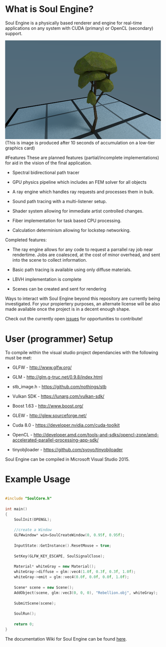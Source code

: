 # What is Soul Engine?
Soul Engine is a physically based renderer and engine for real-time applications on any 
system with CUDA (primary) or OpenCL (secondary) support. 

![Stanford's Lucy Model](Documentation/Tree.png)
(This is image is produced after 10 seconds of accumulation on a low-tier graphics card)

#Features
These are planned features (partial/incomplete implementations) for aid in the vision of the final application.

  - Spectral bidirectional path tracer
  
  - GPU physics pipeline which includes an FEM solver for all objects
  
  - A ray engine which handles ray requests and processes them in bulk.
  
  - Sound path tracing with a multi-listener setup.
  
  - Shader system allowing for immediate artist controlled changes.
  
  - Fiber implementation for task based CPU processing.
  
  - Calculation determinism allowing for lockstep networking.
  
Completed features:

  - The ray engine allows for any code to request a parrallel ray job near rendertime. Jobs are coalesced, at the cost of minor overhead, and sent into the scene to collect information. 
  
  - Basic path tracing is available using only diffuse materials.
  
  - LBVH implementation is complete
  
  - Scenes can be created and sent for rendering

Ways to interact with Soul Engine beyond this repository are currently being investigated.
For your propiertery purposes, an alternate license will be also made available once the project is in a decent enough shape.

Check out the currently open [issues](https://github.com/Behemyth/Soul-Engine/issues) for opportunities to contribute!

# User (programmer) Setup
To compile within the visual studio project dependancies with the following must be met:

  - GLFW          - http://www.glfw.org/
  
  - GLM           - http://glm.g-truc.net/0.9.8/index.html
  
  - stb_image.h   - https://github.com/nothings/stb
  
  - Vulkan SDK    - https://lunarg.com/vulkan-sdk/
  
  - Boost 1.63    - http://www.boost.org/
  
  - GLEW          - http://glew.sourceforge.net/ 
  
  - Cuda 8.0      - https://developer.nvidia.com/cuda-toolkit
  
  - OpenCL	  - http://developer.amd.com/tools-and-sdks/opencl-zone/amd-accelerated-parallel-processing-app-sdk/
  
  - tinyobjloader - https://github.com/syoyo/tinyobjloader
  
Soul Engine can be compiled in Microsoft Visual Studio 2015.
  
# Example Usage

```c++

#include "SoulCore.h"

int main()
{
	SoulInit(OPENGL);

	//create a Window
	GLFWwindow* win=SoulCreateWindow(0, 0.95f, 0.95f);

	InputState::GetInstance().ResetMouse = true;

	SetKey(GLFW_KEY_ESCAPE, SoulSignalClose);

	Material* whiteGray = new Material();
	whiteGray->diffuse = glm::vec4(1.0f, 0.3f, 0.3f, 1.0f);
	whiteGray->emit = glm::vec4(0.0f, 0.0f, 0.0f, 1.0f);

	Scene* scene = new Scene();
	AddObject(scene, glm::vec3(0, 0, 0), "Rebellion.obj", whiteGray);

	SubmitScene(scene);

	SoulRun();

	return 0;
}
```

The documentation Wiki for Soul Engine can be found [here](https://github.com/Behemyth/Soul-Engine/wiki/Documentation).
